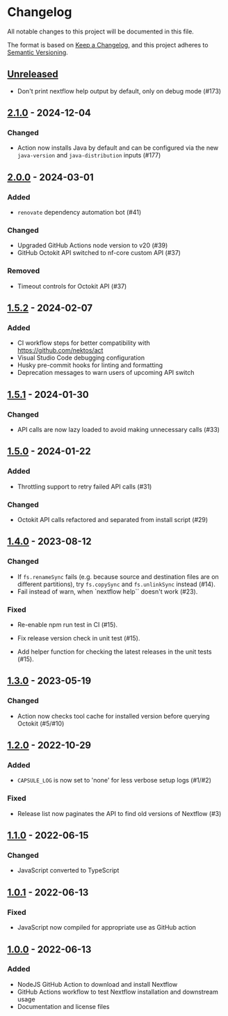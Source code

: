 # Changelog

All notable changes to this project will be documented in this file.

The format is based on [Keep a Changelog](https://keepachangelog.com/en/1.0.0/),
and this project adheres to [Semantic Versioning](https://semver.org/spec/v2.0.0.html).

## [Unreleased]

- Don't print nextflow help output by default, only on debug mode  (#173)

## [2.1.0] - 2024-12-04

### Changed

- Action now installs Java by default and can be configured via the new `java-version` and `java-distribution` inputs (#177)

## [2.0.0] - 2024-03-01

### Added

- `renovate` dependency automation bot (#41)

### Changed

- Upgraded GitHub Actions node version to v20 (#39)
- GitHub Octokit API switched to nf-core custom API (#37)

### Removed

- Timeout controls for Octokit API (#37)

## [1.5.2] - 2024-02-07

### Added

- CI workflow steps for better compatibility with <https://github.com/nektos/act>
- Visual Studio Code debugging configuration
- Husky pre-commit hooks for linting and formatting
- Deprecation messages to warn users of upcoming API switch

## [1.5.1] - 2024-01-30

### Changed

- API calls are now lazy loaded to avoid making unnecessary calls (#33)

## [1.5.0] - 2024-01-22

### Added

- Throttling support to retry failed API calls (#31)

### Changed

- Octokit API calls refactored and separated from install script (#29)

## [1.4.0] - 2023-08-12

### Changed

- If `fs.renameSync` fails (e.g. because source and destination files are on different partitions), try `fs.copySync` and `fs.unlinkSync` instead (#14).
- Fail instead of warn, when `nextflow help`` doesn't work (#23).

### Fixed

- Re-enable npm run test in CI (#15).

- Fix release version check in unit test (#15).

- Add helper function for checking the latest releases in the unit tests (#15).

## [1.3.0] - 2023-05-19

### Changed

- Action now checks tool cache for installed version before querying Octokit (#5/#10)

## [1.2.0] - 2022-10-29

### Added

- `CAPSULE_LOG` is now set to 'none' for less verbose setup logs (#1/#2)

### Fixed

- Release list now paginates the API to find old versions of Nextflow (#3)

## [1.1.0] - 2022-06-15

### Changed

- JavaScript converted to TypeScript

## [1.0.1] - 2022-06-13

### Fixed

- JavaScript now compiled for appropriate use as GitHub action

## [1.0.0] - 2022-06-13

### Added

- NodeJS GitHub Action to download and install Nextflow
- GitHub Actions workflow to test Nextflow installation and downstream usage
- Documentation and license files

[unreleased]: https://github.com/nf-core/setup-nextflow/compare/v2.1.0...HEAD
[2.1.0]: https://github.com/nf-core/setup-nextflow/compare/v2.0.0...v2.1.0
[2.0.0]: https://github.com/nf-core/setup-nextflow/compare/v1.5.2...v2.0.0
[1.5.2]: https://github.com/nf-core/setup-nextflow/compare/v1.5.1...v1.5.2
[1.5.1]: https://github.com/nf-core/setup-nextflow/compare/v1.5.0...v1.5.1
[1.5.0]: https://github.com/nf-core/setup-nextflow/compare/v1.4.0...v1.5.0
[1.4.0]: https://github.com/nf-core/setup-nextflow/compare/v1.3.0...v1.4.0
[1.3.0]: https://github.com/nf-core/setup-nextflow/compare/v1.2.0...v1.3.0
[1.2.0]: https://github.com/nf-core/setup-nextflow/compare/v1.1.1...v1.2.0
[1.1.0]: https://github.com/nf-core/setup-nextflow/compare/v1.0.1...v1.1.0
[1.0.1]: https://github.com/nf-core/setup-nextflow/compare/v1.0.0...v1.0.1
[1.0.0]: https://github.com/nf-core/setup-nextflow/releases/tag/v1.0.0

